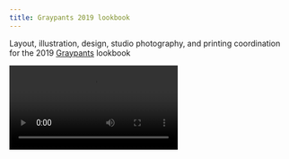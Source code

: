 ```yaml
---
title: Graypants 2019 lookbook
---
```


Layout, illustration, design, studio photography, and printing coordination for the 2019 [Graypants](graypants.com) lookbook

<video controls src="images/graypants-lookbook-flipthrough.mp4"></video>